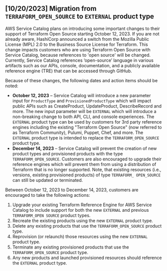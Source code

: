 ## [10/20/2023] Migration from `TERRAFORM_OPEN_SOURCE` to `EXTERNAL` product type
AWS Service Catalog plans on introducing some important changes to their support of Terraform Open Source starting October 12, 2023. If you are not already aware, HashiCorp announced a switch from the Mozilla Public License (MPL) 2.0 to the Business Source License for Terraform. This change impacts customers who are using Terraform Open Source with Service Catalog, because references to 'open source' will be changed. Currently, Service Catalog references ‘open-source’ language in various artifacts such as our APIs, console, documentation, and a publicly available reference engine (TRE) that can be accessed through GitHub.

Because of these changes, the following dates and action items should be noted:
* **October 12, 2023** – Service Catalog will introduce a new parameter input for `ProductType` and `ProvisionedProductType` which will impact public APIs such as CreateProduct, UpdateProduct, DescribeRecord and more. The new input parameter will be `EXTERNAL` which will introduce a non-breaking change to both API, CLI, and console experiences. The `EXTERNAL` product type can be used by customers for 3rd party reference engines including the existing "Terraform Open Source" (now referred to as Terraform Community), Pulumi, Puppet, Chef, and more. The `EXTERNAL` product type is intended to replace the `TERRAFORM_OPEN_SOURCE` product type.
* **December 14, 2023** – Service Catalog will prevent the creation of new product types and provisioned products with the type `TERRAFORM_OPEN_SOURCE`. Customers are also encouraged to upgrade their reference engines which will prevent them from using a distribution of Terraform that is no longer supported. Note, that existing resources (i.e., versions, existing provisioned products) of type `TERRAFORM_ OPEN_SOURCE` can still be updated or terminated.

Between October 12, 2023 to December 14, 2023, customers are encouraged to take the following actions:
1. Upgrade your existing Terraform Reference Engine for AWS Service Catalog to include support for both the new `EXTERNAL` and previous `TERRAFORM_OPEN SOURCE` product types.
1. Recreate the existing products using the new `EXTERNAL` product type.
1. Delete any existing products that use the `TERRAFORM_OPEN_SOURCE` product type.
1. Reprovision (or relaunch) those resources using the new `EXTERNAL` product type.
1. Terminate any existing provisioned products that use the `TERRAFORM_OPEN_SOURCE` product type.
1. Any new products and launched provisioned resources should reference the `EXTERNAL` product type.
